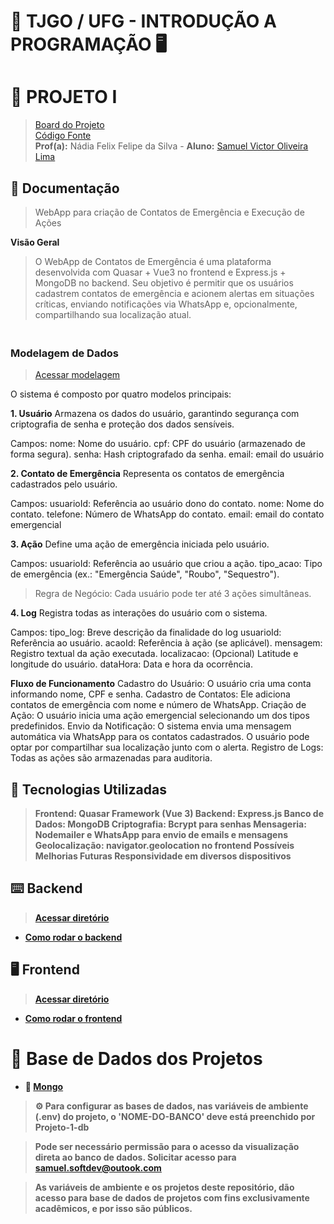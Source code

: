 # 🏦 TJGO / UFG - INTRODUÇÃO A PROGRAMAÇÃO 🖥️
# 🌱 PROJETO I
> [Board do Projeto](https://github.com/orgs/Residencia-em-Tecnologia-TJGO/projects/1/views/1)<br>
> [Código Fonte](https://github.com/Residencia-em-Tecnologia-TJGO/Introducao-Programacao/tree/projeto-01)<br>
> <strong>Prof(a):</strong> Nádia Felix Felipe da Silva - <strong>Aluno:</strong> [Samuel Victor Oliveira Lima](https://samuelvictorol.github.io/portfolio/)


## 📖 Documentação

> WebApp para criação de Contatos de Emergência e Execução de Ações

<strong>Visão Geral</strong><br>
>O WebApp de Contatos de Emergência é uma plataforma desenvolvida com Quasar + Vue3 no frontend e Express.js + MongoDB no backend. Seu objetivo é permitir que os usuários cadastrem contatos de emergência e acionem alertas em situações críticas, enviando notificações via WhatsApp e, opcionalmente, compartilhando sua localização atual.

### <br><strong>Modelagem de Dados</strong>

> [Acessar modelagem](https://github.com/Residencia-em-Tecnologia-TJGO/Introducao-Programacao/blob/projeto-01/modelagem-de-dados-Projeto-01.png)

O sistema é composto por quatro modelos principais:

<strong>1. Usuário</strong>
Armazena os dados do usuário, garantindo segurança com criptografia de senha e proteção dos dados sensíveis.

Campos:
nome: Nome do usuário.
cpf: CPF do usuário (armazenado de forma segura).
senha: Hash criptografado da senha.
email: email do usuário

<strong>2. Contato de Emergência</strong>
Representa os contatos de emergência cadastrados pelo usuário.

Campos:
usuarioId: Referência ao usuário dono do contato.
nome: Nome do contato.
telefone: Número de WhatsApp do contato.
email: email do contato emergencial

<strong>3. Ação</strong>
Define uma ação de emergência iniciada pelo usuário.

Campos:
usuarioId: Referência ao usuário que criou a ação.
tipo_acao: Tipo de emergência (ex.: "Emergência Saúde", "Roubo", "Sequestro").
> Regra de Negócio: Cada usuário pode ter até 3 ações simultâneas.

<strong>4. Log</strong>
Registra todas as interações do usuário com o sistema.

Campos:
tipo_log: Breve descrição da finalidade do log
usuarioId: Referência ao usuário.
acaoId: Referência à ação (se aplicável).
mensagem: Registro textual da ação executada.
localizacao:  (Opcional) Latitude e longitude do usuário.
dataHora: Data e hora da ocorrência.


<strong>Fluxo de Funcionamento</strong>
Cadastro do Usuário: O usuário cria uma conta informando nome, CPF e senha.
Cadastro de Contatos: Ele adiciona contatos de emergência com nome e número de WhatsApp.
Criação de Ação: O usuário inicia uma ação emergencial selecionando um dos tipos predefinidos.
Envio da Notificação:
O sistema envia uma mensagem automática via WhatsApp para os contatos cadastrados.
O usuário pode optar por compartilhar sua localização junto com o alerta.
Registro de Logs: Todas as ações são armazenadas para auditoria.

## <strong>🧱 Tecnologias Utilizadas<strong>
>Frontend: Quasar Framework (Vue 3)
> Backend: Express.js
> Banco de Dados: MongoDB
> Criptografia: Bcrypt para senhas
> Mensageria: Nodemailer e WhatsApp para envio de emails e mensagens
> Geolocalização: navigator.geolocation no frontend
> Possíveis Melhorias Futuras
> Responsividade em diversos dispositivos


## ⌨️ Backend

> [Acessar diretório](https://github.com/Residencia-em-Tecnologia-TJGO/Introducao-Programacao/tree/projeto-01/backend)
- [Como rodar o backend](https://github.com/Residencia-em-Tecnologia-TJGO/Introducao-Programacao/blob/projeto-01/backend/README.md)

## 🖥️ Frontend

> [Acessar diretório](https://github.com/Residencia-em-Tecnologia-TJGO/Introducao-Programacao/tree/projeto-01/frontend)
- [Como rodar o frontend](https://github.com/Residencia-em-Tecnologia-TJGO/Introducao-Programacao/blob/projeto-01/frontend/README.md)

# 🎲 Base de Dados dos Projetos

- 🍃 [Mongo](https://cloud.mongodb.com/v2/67aa609b61c70d27b71fcc76#/metrics/replicaSet/67aa6181f84ff70f87a7315d/explorer)

> ⚙️ Para <strong>configurar as bases de dados</strong>, nas variáveis de ambiente (.env) do projeto, o <strong>'NOME-DO-BANCO'</strong> deve está preenchido por <strong>Projeto-1-db</strong>

> Pode ser necessário <strong>permissão</strong> para o acesso da visualização direta ao banco de dados. Solicitar acesso para samuel.softdev@outook.com

> As <strong>variáveis de ambiente</strong> e os <strong>projetos</strong> deste repositório, dão acesso para <strong>base de dados</strong> de projetos com fins exclusivamente acadêmicos, e por isso são <strong>públicos</strong>.
